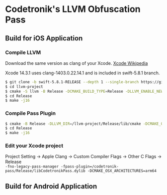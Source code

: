 # Codetronik's LLVM Obfuscation Pass

## Build for iOS Application

### Compile LLVM
Download the same version as clang of your Xcode. [Xcode Wikipedia](https://en.wikipedia.org/wiki/Xcode)

Xcode 14.3.1 uses clang-1403.0.22.14.1 and is included in swift-5.8.1 branch.

```sh
$ git clone -b swift-5.8.1-RELEASE --depth 1 --single-branch https://github.com/llvm/llvm-project.git
$ cd llvm-project
$ cmake -S llvm -B Release -DCMAKE_BUILD_TYPE=Release -DLLVM_ENABLE_NEW_PASS_MANAGER=ON -DLLVM_ENABLE_PROJECTS="clang" 
$ cd Release
$ make -j16
```

### Compile Pass Plugin
```sh
$ cmake -B Release -DLLVM_DIR=/llvm-project/Release/lib/cmake -DCMAKE_OSX_ARCHITECTURES=arm64
$ cd Release
$ make -j16
```

### Edit your Xcode project
Project Setting -> Apple Clang -> Custom Compiler Flags -> Other C Flags -> Release  
```-fno-legacy-pass-manager -fpass-plugin=/codetronik-pass/Release/libCodetronikPass.dylib -DCMAKE_OSX_ARCHITECTURES=arm64```


## Build for Android Application
